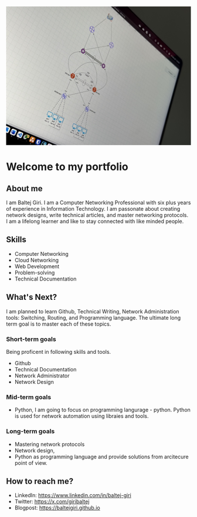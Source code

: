 ![Cisco Switch Image](network_design.jpg)

# Welcome to my portfolio

## About me
<p>
I am Baltej Giri. I am a Computer Networking Professional with six plus years of experience in Information Technology. I am passonate about creating network designs, write technical articles, and master networking protocols. I am a lifelong learner and like to stay connected with like minded people.
</p>

## Skills
- Computer Networking
- Cloud Networking
- Web Development
- Problem-solving
- Technical Documentation

## What's Next?
<p>
I am planned to learn Github, Technical Writing, Network Administration tools: Switching, Routing, and Programming language. The ultimate long term goal is to master each of these topics.
</p>

### Short-term goals
Being proficent in following skills and tools.
- Github
- Technical Documentation
- Network Administrator
- Network Design

### Mid-term goals
- Python, I am going to focus on programming langurage - python. Python is used for network automation using libraies and tools.

### Long-term goals
- Mastering network protocols
- Network design,
- Python as programming language and provide solutions from arcitecure point of view.
</p>

## How to reach me?
- LinkedIn: https://www.linkedin.com/in/baltej-giri
- Twitter: https://x.com/giribaltej
- Blogpost: https://baltejgiri.github.io
<!---
baltejgiri/baltejgiri is a ✨ special ✨ repository because its `README.md` (this file) appears on your GitHub pro.file.
You can click the Preview link to take a look at your changes.
--->
